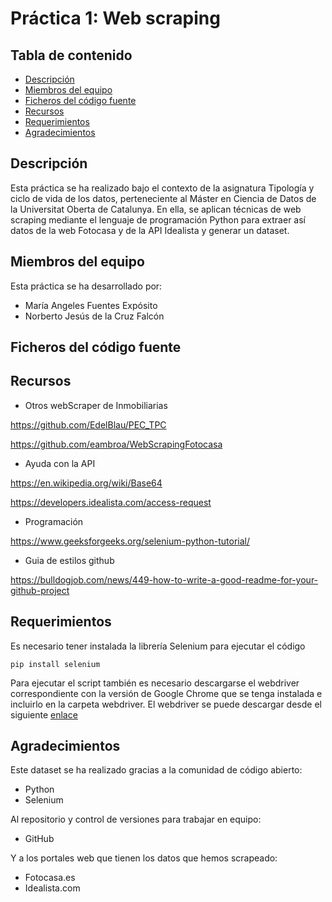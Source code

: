# Práctica 1: Web scraping

## Tabla de contenido
* [Descripción](#descripcion)
* [Miembros del equipo](#miembros-del-equipo)
* [Ficheros del código fuente](#ficheros-del-codigo-fuente)
* [Recursos](#recursos)
* [Requerimientos](#requerimientos)
* [Agradecimientos](#agradecimientos)

## Descripción
Esta práctica se ha realizado bajo el contexto de la asignatura Tipología y ciclo de vida de los datos, perteneciente al Máster en Ciencia de Datos de la Universitat Oberta de Catalunya. En ella, se aplican técnicas de web scraping mediante el lenguaje de programación Python para extraer así datos de la web Fotocasa y de la API Idealista y generar un dataset.

## Miembros del equipo
Esta práctica se ha desarrollado por:
* María Angeles Fuentes Expósito
* Norberto Jesús de la Cruz Falcón
## Ficheros del código fuente

## Recursos

* Otros webScraper de Inmobiliarias

https://github.com/EdelBlau/PEC_TPC

https://github.com/eambroa/WebScrapingFotocasa

* Ayuda con la API

https://en.wikipedia.org/wiki/Base64

https://developers.idealista.com/access-request

* Programación

https://www.geeksforgeeks.org/selenium-python-tutorial/

* Guia de estilos github

https://bulldogjob.com/news/449-how-to-write-a-good-readme-for-your-github-project


## Requerimientos
Es necesario tener instalada la librería Selenium para ejecutar el código
```
pip install selenium
```
Para ejecutar el script también es necesario descargarse el webdriver correspondiente con la
versión de Google Chrome que se tenga instalada e incluirlo en la carpeta webdriver. El webdriver
se puede descargar desde el siguiente <a href="https://chromedriver.chromium.org/downloads">enlace</a>

## Agradecimientos
Este dataset se ha realizado gracias a la comunidad de código abierto:
* Python
* Selenium

Al repositorio y control de versiones para trabajar en equipo:
* GitHub

Y a los portales web que tienen los datos que hemos scrapeado:
* Fotocasa.es
* Idealista.com
